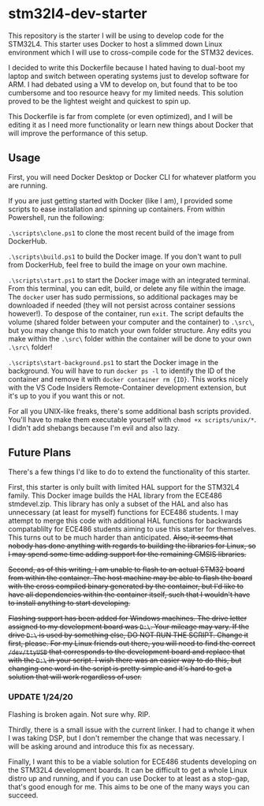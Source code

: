 # stm32l4-dev-starter

This repository is the starter I will be using to develop code for the STM32L4.  This starter uses Docker to host a slimmed down Linux environment which I will use to cross-compile code for the STM32 devices.

I decided to write this Dockerfile because I hated having to dual-boot my laptop and switch between operating systems just to develop software for ARM.  I had debated using a VM to develop on, but found that to be too cumbersome and too resource heavy for my limited needs.  This solution proved to be the lightest weight and quickest to spin up.

This Dockerfile is far from complete (or even optimized), and I will be editing it as I need more functionality or learn new things about Docker that will improve the performance of this setup.

## Usage

First, you will need Docker Desktop or Docker CLI for whatever platform you are running.

If you are just getting started with Docker (like I am), I provided some scripts to ease installation and spinning up containers.  From within Powershell, run the following:

`.\scripts\clone.ps1` to clone the most recent build of the image from DockerHub.

`.\scripts\build.ps1` to build the Docker image.  If you don't want to pull from DockerHub, feel free to build the image on your own machine.

`.\scripts\start.ps1` to start the Docker image with an integrated terminal.  From this terminal, you can edit, build, or delete any file within the image.  The `docker` user has sudo permissions, so additional packages may be downloaded if needed (they will not persist across container sessions however!).  To despose of the container, run `exit`.  The script defaults the volume (shared folder between your computer and the container) to `.\src\`, but you may change this to match your own folder structure.  Any edits you make within the `.\src\` folder within the container will be done to your own `.\src\` folder!

`.\scripts\start-background.ps1` to start the Docker image in the background.  You will have to run `docker ps -l` to identify the ID of the container and remove it with `docker container rm {ID}`.  This works nicely with the VS Code Insiders Remote-Container development extension, but it's up to you if you want this or not.

For all you UNIX-like freaks, there's some additional bash scripts provided.  You'll have to make them executable yourself with `chmod +x scripts/unix/*`.  I didn't add shebangs because I'm evil and also lazy.

## Future Plans

There's a few things I'd like to do to extend the functionality of this starter.

First, this starter is only built with limited HAL support for the STM32L4 family.  This Docker image builds the HAL library from the ECE486 stmdevel.zip.  This library has only a subset of the HAL and also has unnecessary (at least for myself) functions for ECE486 students.  I may attempt to merge this code with additional HAL functions for backwards compatablilty for ECE486 students aiming to use this starter for themselves.  This turns out to be much harder than anticipated.  ~~Also, it seems that nobody has done anything with regards to building the libraries for Linux, so I may spend some time adding support for the remaining CMSIS libraries.~~

~~Second, as of this writing, I am unable to flash to an actual STM32 board from within the container.  The host machine may be able to flash the board with the cross compiled binary generated by the container, but I'd like to have all dependencies within the container itself, such that I wouldn't have to install anything to start developing.~~

~~Flashing support has been added for Windows machines.  The drive letter assigned to my development board was `D:\`.  Your mileage may vary.  If the drive `D:\` is used by something else, DO NOT RUN THE SCRIPT.  Change it first, please.  For my Linux friends out there, you will need to find the correct `/dev/ttyUSB` that corresponds to the development board and replace that with the `D:\` in your script.  I wish there was an easier way to do this, but changing one word in the script is pretty simple and it's hard to get a solution that will work regardless of user.~~

### UPDATE 1/24/20

Flashing is broken again.  Not sure why.  RIP.

Thirdly, there is a small issue with the current linker.  I had to change it when I was taking DSP, but I don't remember the change that was necessary.  I will be asking around and introduce this fix as necessary.

Finally, I want this to be a viable solution for ECE486 students developing on the STM32L4 development boards.  It can be difficult to get a whole Linux distro up and running, and if you can use Docker to at least as a stop-gap, that's good enough for me.  This aims to be one of the many ways you can succeed.